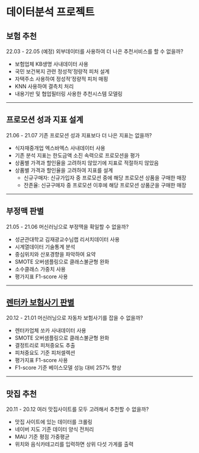 # 데이터분석 프로젝트

## 보험 추천

22.03 - 22.05 (예정)
외부데이터를 사용하여 더 나은 추천서비스를 할 수 없을까?

- 보험업체 KB생명 사내데이터 사용
- 국민 보건복지 관련 정성적’정량적 피처 설계
- 자택주소 사용하여 정성적’정량적 피처 매핑
- KNN 사용하여 결측치 처리
- 내용기반 및 협업필터링 사용한 추천시스템 모델링

---

## 프로모션 성과 지표 설계

21.06 - 21.07
기존 프로모션 성과 지표보다 더 나은 지표는 없을까?

- 식자재중개업 엑스바엑스 사내데이터 사용
- 기존 분석 지표는 한도금액 소진 속력으로 프로모션을 평가
- 상품별 가격과 할인율을 고려하지 않았기에 지표로 적절하지 않았음
- 상품별 가격과 할인율을 고려하여 지표를 설계
  - 신규구매자: 신규가입자 중 프로모션 중에 해당 프로모션 상품을 구매한 매장
  - 잔존율: 신규구매자 중 프로모션 이후에 해당 프로모션 상품군을 구매한 매장

---

## 부정맥 판별

21.05 - 21.06
머신러닝으로 부정맥을 확일할 수 없을까?

- 성균관대학교 김재광교수님랩 리서치데이터 사용
- 시계열데이터 기술통계 분석
- 중심위치와 산포경향을 파악하여 요약
- SMOTE 오버샘플링으로 클래스불균형 완화
- 소수클래스 가중치 사용
- 평가지표 F1-score 사용

---

## [렌터카 보험사기 판별](https://github.com/whistle-boy/prjt/tree/master/fraud_detection)

20.12 - 21.01
머신러닝으로 자동차 보험사기를 잡을 수 없을까?

- 렌터카업체 쏘카 사내데이터 사용
- SMOTE 오버샘플링으로 클래스불균형 완화
- 결정트리로 피처중요도 추출
- 피처중요도 기준 피처셀렉션
- 평가지표 F1-score 사용
- F1-score 기준 베이스모델 성능 대비 257% 향상

---

## 맛집 추천

20.11 - 20.12
여러 맛집사이트를 모두 고려해서 추천할 수 없을까?

- 맛집 사이트에 있는 데이터를 크롤링
- 네이버 지도 기준 데이터 양식 전처리
- MAU 기준 평점 가중평균
- 위치와 음식카테고리를 입력하면 상위 다섯 가게를 출력
